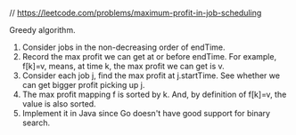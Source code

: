
// https://leetcode.com/problems/maximum-profit-in-job-scheduling

Greedy algorithm. 
1. Consider jobs in the non-decreasing order of endTime.
2. Record the max profit we can get at or before endTime. For example, f[k]=v, means, 
   at time k, the max profit we can get is v. 
3. Consider each job j, find the max profit at j.startTime. See whether 
   we can get bigger profit picking up j. 
4. The max profit mapping f is sorted by k. And, by definition of f[k]=v, the 
   value is also sorted. 
5. Implement it in Java since Go doesn't have good support for binary search. 